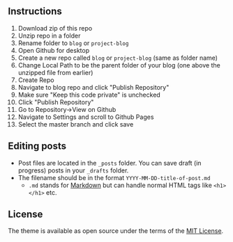 ## Instructions

1. Download zip of this repo
2. Unzip repo in a folder
3. Rename folder to `blog` or `project-blog`
4. Open Github for desktop
5. Create a new repo called `blog` or `project-blog` (same as folder name)
6. Change Local Path to be the parent folder of your blog (one above the unzipped file from earlier)
7. Create Repo
8. Navigate to blog repo and click "Publish Repository"
9. Make sure "Keep this code private" is unchecked
10. Click "Publish Repository"
11. Go to Repository->View on Github
12. Navigate to Settings and scroll to Github Pages
13. Select the master branch and click save

## Editing posts

- Post files are located in the `_posts` folder. You can save draft (in progress) posts in your `_drafts` folder.
- The filename should be in the format `YYYY-MM-DD-title-of-post.md`
  - `.md` stands for [Markdown](https://daringfireball.net/projects/markdown/syntax) but can handle normal HTML tags like `<h1></h1>` etc.

## License

The theme is available as open source under the terms of the [MIT License](https://opensource.org/licenses/MIT).
